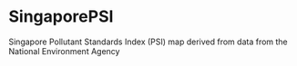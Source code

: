 # SingaporePSI
Singapore Pollutant Standards Index (PSI) map derived from data from the National Environment Agency
